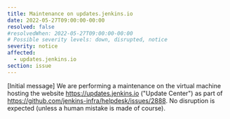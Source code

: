 ```yaml
---
title: Maintenance on updates.jenkins.io
date: 2022-05-27T09:00:00-00:00
resolved: false
#resolvedWhen: 2022-05-27T09:00:00-00:00
# Possible severity levels: down, disrupted, notice
severity: notice
affected:
  - updates.jenkins.io
section: issue
---
```


[Initial message]
We are performing a maintenance on the virtual machine hosting the website <https://updates.jenkins.io> ("Update Center") as part of <https://github.com/jenkins-infra/helpdesk/issues/2888>.
No disruption is expected (unless a human mistake is made of course).
